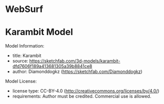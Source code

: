 # WebSurf

# Karambit Model
Model Information:
* title:	Karambit
* source:	https://sketchfab.com/3d-models/karambit-dfd7606f189a413681305a39b8841ce8
* author:	Diamonddogkz (https://sketchfab.com/Diamonddogkz)

Model License:
* license type:	CC-BY-4.0 (http://creativecommons.org/licenses/by/4.0/)
* requirements:	Author must be credited. Commercial use is allowed.
